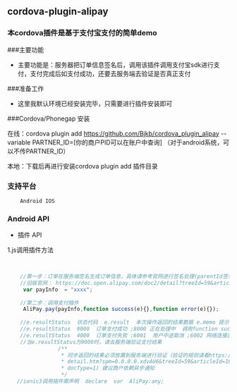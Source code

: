 ## cordova-plugin-alipay ##

### 本cordova插件是基于支付宝支付的简单demo

###主要功能
		
 - 主要功能是：服务器把订单信息签名后，调用该插件调用支付宝sdk进行支付，支付完成后如支付成功，还要去服务端去验证是否真正支付
	
###准备工作

 - 这里我默认环境已经安装完毕，只需要进行插件安装即可

###Cordova/Phonegap 安装 

   在线：cordova plugin add  https://github.com/Bjkb/cordova_plugin_alipay --variable PARTNER_ID=[你的商户PID可以在账户中查询]
   （对于android系统，可以不传PARTNER_ID）
    
   本地：下载后再进行安装cordova plugin add 插件目录
   
### 支持平台

		Android IOS
		
### Android API

+ 插件 API
    		
1.js调用插件方法
```js
				
    	
    //第一步：订单在服务端签名生成订单信息，具体请参考官网进行签名处理(parentId签名跟新版签名不一样)
    //旧版官网： https://doc.open.alipay.com/doc2/detail?treeId=59&articleId=103663&docType=1
     var payInfo  = "xxxx";
            	
    //第二步：调用支付插件        	
     AliPay.pay(payInfo,function success(e){},function error(e){});
      
	//e.resultStatus  状态代码  e.result  本次操作返回的结果数据 e.memo 提示信息
	//e.resultStatus  9000  订单支付成功 ;8000 正在处理中  调用function success 
	//e.resultStatus  4000  订单支付失败 ;6001  用户中途取消 ;6002 网络连接出错  调用function error
	//当e.resultStatus为9000时，请去服务端验证支付结果
	 			/**
				 * 同步返回的结果必须放置到服务端进行验证（验证的规则请看https://doc.open.alipay.com/doc2/
				 * detail.htm?spm=0.0.0.0.xdvAU6&treeId=59&articleId=103665&
				 * docType=1) 建议商户依赖异步通知
				 */
   //ionic3调用插件需声明  declare  var  AliPay:any;
```
